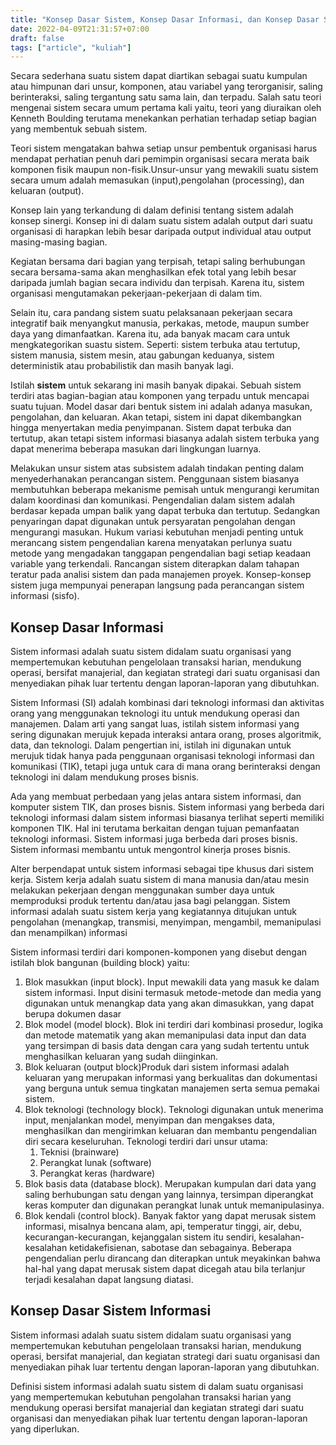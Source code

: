```yaml
---
title: "Konsep Dasar Sistem, Konsep Dasar Informasi, dan Konsep Dasar Sistem Informasi"
date: 2022-04-09T21:31:57+07:00
draft: false
tags: ["article", "kuliah"]
---
```


Secara sederhana suatu sistem dapat diartikan sebagai suatu kumpulan atau himpunan dari unsur, komponen, atau variabel yang terorganisir, saling berinteraksi, saling tergantung satu sama lain, dan terpadu. Salah satu teori mengenai sistem secara umum pertama kali yaitu, teori yang diuraikan oleh Kenneth Boulding terutama menekankan perhatian terhadap setiap bagian yang membentuk sebuah sistem.

Teori sistem mengatakan bahwa setiap unsur pembentuk organisasi harus mendapat perhatian penuh dari pemimpin organisasi secara merata baik komponen fisik maupun non-fisik.Unsur-unsur yang mewakili suatu sistem secara umum adalah memasukan (input),pengolahan (processing), dan keluaran (output).

Konsep lain yang terkandung di dalam definisi tentang sistem adalah konsep sinergi. Konsep ini di dalam suatu sistem adalah output dari suatu organisasi di harapkan lebih besar daripada output individual atau output masing-masing bagian.

Kegiatan bersama dari bagian yang terpisah, tetapi saling berhubungan secara bersama-sama akan menghasilkan efek total yang lebih besar daripada jumlah bagian secara individu dan terpisah. Karena itu, sistem organisasi mengutamakan pekerjaan-pekerjaan di dalam tim.

Selain itu, cara pandang sistem suatu pelaksanaan pekerjaan secara integratif baik menyangkut manusia, perkakas, metode, maupun sumber daya yang dimanfaatkan. Karena itu, ada banyak macam cara untuk mengkategorikan suastu sistem. Seperti: sistem terbuka atau tertutup, sistem manusia, sistem mesin, atau gabungan keduanya, sistem deterministik atau probabilistik dan masih banyak lagi.

Istilah **sistem** untuk sekarang ini masih banyak dipakai. Sebuah sistem terdiri atas bagian-bagian atau komponen yang terpadu untuk mencapai suatu tujuan. Model dasar dari bentuk sistem ini adalah adanya masukan, pengolahan, dan keluaran. Akan tetapi, sistem ini dapat dikembangkan hingga menyertakan media penyimpanan. Sistem dapat terbuka dan tertutup, akan tetapi sistem informasi biasanya adalah sistem terbuka yang dapat menerima beberapa masukan dari lingkungan luarnya.

Melakukan unsur sistem atas subsistem adalah tindakan penting dalam menyederhanakan perancangan sistem. Penggunaan sistem biasanya membutuhkan beberapa mekanisme pemisah untuk mengurangi kerumitan dalam koordinasi dan komunikasi. Pengendalian dalam sistem adalah berdasar kepada umpan balik yang dapat terbuka dan tertutup. Sedangkan penyaringan dapat digunakan untuk persyaratan pengolahan dengan mengurangi masukan. Hukum variasi kebutuhan menjadi penting untuk merancang sistem pengendalian karena menyatakan perlunya suatu metode yang mengadakan tanggapan pengendalian bagi setiap keadaan variable yang terkendali. Rancangan sistem diterapkan dalam tahapan teratur pada analisi sistem dan pada manajemen proyek. Konsep-konsep sistem juga mempunyai penerapan langsung pada perancangan sistem informasi (sisfo).

## Konsep Dasar Informasi
Sistem informasi adalah suatu sistem didalam suatu organisasi yang mempertemukan kebutuhan pengelolaan transaksi harian, mendukung operasi, bersifat manajerial, dan kegiatan strategi dari suatu organisasi dan menyediakan pihak luar tertentu dengan laporan-laporan yang dibutuhkan.

Sistem Informasi (SI) adalah kombinasi dari teknologi informasi dan aktivitas orang yang menggunakan teknologi itu untuk mendukung operasi dan manajemen.  Dalam arti yang sangat luas, istilah sistem informasi yang sering digunakan merujuk kepada interaksi antara orang, proses algoritmik, data, dan teknologi. Dalam pengertian ini, istilah ini digunakan untuk merujuk tidak hanya pada penggunaan organisasi teknologi informasi dan komunikasi (TIK), tetapi juga untuk cara di mana orang berinteraksi dengan teknologi ini dalam mendukung proses bisnis.

Ada yang membuat perbedaan yang jelas antara sistem informasi, dan komputer sistem TIK, dan proses bisnis. Sistem informasi yang berbeda dari teknologi informasi dalam sistem informasi biasanya terlihat seperti memiliki komponen TIK. Hal ini terutama berkaitan dengan tujuan pemanfaatan teknologi informasi. Sistem informasi juga berbeda dari proses bisnis. Sistem informasi membantu untuk mengontrol kinerja proses bisnis.

Alter berpendapat untuk sistem informasi sebagai tipe khusus dari sistem kerja. Sistem kerja adalah suatu sistem di mana manusia dan/atau mesin melakukan pekerjaan dengan menggunakan sumber daya untuk memproduksi produk tertentu dan/atau jasa bagi pelanggan. Sistem informasi adalah suatu sistem kerja yang kegiatannya ditujukan untuk pengolahan (menangkap, transmisi, menyimpan, mengambil, memanipulasi dan menampilkan) informasi

Sistem informasi terdiri dari komponen-komponen yang disebut dengan istilah blok bangunan (building block) yaitu:

1. Blok masukkan (input block). Input mewakili data yang masuk ke dalam sistem informasi. Input disini termasuk metode-metode dan media yang digunakan untuk menangkap data yang akan dimasukkan, yang dapat berupa dokumen dasar
2. Blok model (model block). Blok ini terdiri dari kombinasi prosedur, logika dan metode matematik yang akan memanipulasi data input dan data yang tersimpan di basis data dengan cara yang sudah tertentu untuk menghasilkan keluaran yang sudah diinginkan.
3. Blok keluaran (output block)Produk dari sistem informasi adalah keluaran yang merupakan informasi yang berkualitas dan dokumentasi yang berguna untuk semua tingkatan manajemen serta semua pemakai sistem.
4. Blok teknologi (technology block). Teknologi digunakan untuk menerima input, menjalankan model, menyimpan dan mengakses data, menghasilkan dan mengirimkan keluaran dan membantu pengendalian diri secara keseluruhan.
Teknologi terdiri dari unsur utama:
    1. Teknisi (brainware)
    2. Perangkat lunak (software)
    3. Perangkat keras (hardware)
6. Blok basis data (database block). Merupakan kumpulan dari data yang saling berhubungan satu dengan yang lainnya, tersimpan diperangkat keras komputer dan digunakan perangkat lunak untuk memanipulasinya.
7. Blok kendali (control block). Banyak faktor yang dapat merusak sistem informasi, misalnya bencana alam, api, temperatur tinggi, air, debu, kecurangan-kecurangan, kejanggalan sistem itu sendiri, kesalahan-kesalahan ketidakefisienan, sabotase dan sebagainya. Beberapa pengendalian perlu dirancang dan diterapkan untuk meyakinkan bahwa hal-hal yang dapat merusak sistem dapat dicegah atau bila terlanjur terjadi kesalahan dapat langsung diatasi.

## Konsep Dasar Sistem Informasi
Sistem informasi adalah suatu sistem didalam suatu organisasi yang mempertemukan kebutuhan pengelolaan transaksi harian, mendukung operasi, bersifat manajerial, dan kegiatan strategi dari suatu organisasi dan menyediakan pihak luar tertentu dengan laporan-laporan yang dibutuhkan.

Definisi sistem informasi adalah suatu sistem di dalam suatu organisasi yang mempertemukan kebutuhan pengolahan transaksi harian yang mendukung operasi bersifat manajerial dan kegiatan strategi dari suatu organisasi dan menyediakan pihak luar tertentu dengan laporan-laporan yang diperlukan.